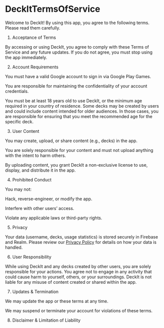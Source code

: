 # DeckItTermsOfService
Welcome to DeckIt! By using this app, you agree to the following terms. Please read them carefully.

1. Acceptance of Terms

By accessing or using DeckIt, you agree to comply with these Terms of Service and any future updates. If you do not agree, you must stop using the app immediately.

2. Account Requirements

You must have a valid Google account to sign in via Google Play Games.

You are responsible for maintaining the confidentiality of your account credentials.

You must be at least 18 years old to use DeckIt, or the minimum age required in your country of residence. Some decks may be created by users and could include content intended for older audiences. In those cases, you are responsible for ensuring that you meet the recommended age for the specific deck.

3. User Content

You may create, upload, or share content (e.g., decks) in the app.

You are solely responsible for your content and must not upload anything with the intent to harm others.

By uploading content, you grant DeckIt a non-exclusive license to use, display, and distribute it in the app.

4. Prohibited Conduct

You may not:

Hack, reverse-engineer, or modify the app.

Interfere with other users’ access.

Violate any applicable laws or third-party rights.

5. Privacy

Your data (username, decks, usage statistics) is stored securely in Firebase and Realm. Please review our [Privacy Policy](../../../DeckItPrivacyPolicy) for details on how your data is handled.

6. User Responsibility

While using DeckIt and any decks created by other users, you are solely responsible for your actions. You agree not to engage in any activity that could cause harm to yourself, others, or your surroundings. DeckIt is not liable for any misuse of content created or shared within the app.

7. Updates & Termination

We may update the app or these terms at any time.

We may suspend or terminate your account for violations of these terms.

8. Disclaimer & Limitation of Liability
